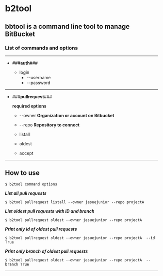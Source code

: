 b2tool
======

## bbtool is a command line tool to manage BitBucket

### List of commands and options

-----

* ###**auth**###

    * login
        * --username
        * --password

----
* ###**pullrequest**###
    
    **required options**
    * --owner **Organization or account on Bitbucket**
    * --repo  **Repository to connect**

    * listall
    * oldest
    * accept

----
## How to use ##

<pre><code>$ b2tool command options</pre></code>


***List all pull requests***

<pre><code>$ b2tool pullrequest listall --owner jesuejunior --repo projectA </pre></code>

***List oldest pull requests with ID and branch***

<pre><code>$ b2tool pullrequest oldest --owner jesuejunior --repo projectA </pre></code>

***Print only id of oldest pull requests***

<pre><code>$ b2tool pullrequest oldest --owner jesuejunior --repo projectA  --id True</pre></code>

***Print only branch of oldest pull requests***

<pre><code>$ b2tool pullrequest oldest --owner jesuejunior --repo projectA  --branch True</pre></code>

----